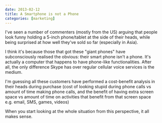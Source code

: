 ```yaml
---
date: 2013-02-12
title: A Smartphone is not a Phone
categories: [marketing]
---
```


I've seen a number of commenters (mostly from the US) arguing that people look funny holding a 5-inch phone/tablet at the side of their heads, while being surprised at how well they've sold so far (especially in Asia).

<!--more-->

I think it's because those that got these "giant phones" have subconsciously realised the obvious: their smart phone isn't a phone. It's actually a computer that happens to have phone-like functionalities. After all, the only difference Skype has over regular cellular voice services is the medium.

I'm guessing all these customers have performed a cost-benefit analysis in their heads during purchase (cost of looking stupid during phone calls vs amount of time making phone calls, and the benefit of having extra screen space vs amount of time on activities that benefit from that screen space e.g. email, SMS, games, videos)

When you start looking at the whole situation from this perspective, it all makes sense.